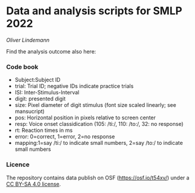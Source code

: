 # Data and analysis scripts for SMLP 2022

*Oliver Lindemann*

Find the analysis outcome also here: 

### Code book

-   Subject:Subject ID
-   trial: Trial ID; negative IDs indicate practice trials
-   ISI: Inter-Stimulus-Interval
-   digit: presented digit
-   size: Pixel diameter of digit stimulus (font size scaled linearly; see mansucript)
-   pos: Horizontal position in pixels relative to screen center
-   resp: Voice onset classidication (105: /ti:/, 110: /to:/, 32: no response)
-   rt: Reaction times in ms
-   error: 0=correct, 1=error, 2=no response
-   mapping:1=say /ti:/ to indicate small numbers, 2=say /to:/ to indicate small numbers

### Licence

The repository contains data publish on OSF (<https://osf.io/t54xv/>) under a [CC BY-SA 4.0 license](http://creativecommons.org/licenses/by-sa/4.0/).
